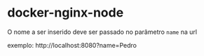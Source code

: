 # docker-nginx-node

O nome a ser inserido deve ser passado no parâmetro `name` na url 

exemplo: http://localhost:8080?name=Pedro
